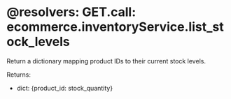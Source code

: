 @resolvers:
    GET.call: ecommerce.inventoryService.list_stock_levels
===
Return a dictionary mapping product IDs to their current stock levels.

Returns:
- dict: {product_id: stock_quantity}
        